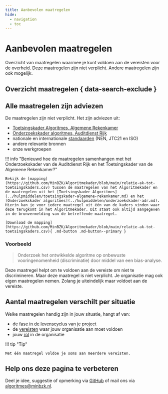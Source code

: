 ```yaml
---
title: Aanbevolen maatregelen
hide:
  - navigation
  - toc
---
```


# Aanbevolen maatregelen
Overzicht van maatregelen waarmee je kunt voldoen aan de vereisten voor de overheid. Deze maatregelen zijn niet verplicht. Andere maatregelen zijn ook mogelijk.

## Overzicht maatregelen { data-search-exclude }

<!-- list_maatregelen -->

## Alle maatregelen zijn adviezen
De maatregelen zijn niet verplicht. Het zijn adviezen uit:

- [Toetsingskader Algoritmes, Algemene Rekenkamer](../hulpmiddelen/toetsingskader-algemene-rekenkamer.md)
- [Onderzoekskader algoritmes, Auditdienst Rijk](../hulpmiddelen/onderzoekskader-adr.md)
- nationale en internationale [standaarden](../hulpmiddelen/standaarden.md) (NEN, JTC21 en ISO)
- andere relevante bronnen
- onze werkgroepen

!!! info "Benieuwd hoe de maatregelen samenhangen met het Onderzoekskader van de Auditdienst Rijk en het Toetsingskader van de Algemene Rekenkamer?"

    Bekijk de [mapping](https://github.com/MinBZK/Algoritmekader/blob/main/relatie-ak-tot-toetsingskaders.csv) tussen de maatregelen van het Algoritmekader en de maatregelen uit het [Toetsingskader Algoritmes](../hulpmiddelen/toetsingskader-algemene-rekenkamer.md) en het [Onderzoekskader algoritmes](../hulpmiddelen/onderzoekskader-adr.md). Hierin kan je voor iedere maatregel uit één van de kaders vinden waar deze terugkomt in het Algoritmekader. Dit staat ook altijd aangegeven in de bronvermelding van de betreffende maatregel. 

    [Download de mapping](https://github.com/MinBZK/Algoritmekader/blob/main/relatie-ak-tot-toetsingskaders.csv){ .md-button .md-button--primary }

### Voorbeeld
> Onderzoek het ontwikkelde algoritme op onbewuste vooringenomenheid (discriminatie) door middel van een bias-analyse.

Deze maatregel helpt om te voldoen aan de vereiste om niet te discrimineren. Maar deze maatregel is niet verplicht. Je organisatie mag ook eigen maatregelen nemen. Zolang je uiteindelijk maar voldoet aan de vereiste.
    
## Aantal maatregelen verschilt per situatie
Welke maatregelen handig zijn in jouw situatie, hangt af van:

- de [fase in de levenscyclus](../../levenscyclus/over-de-levenscyclus.md) van je project
- de [vereisten](../vereisten/index.md) waar jouw organisatie aan moet voldoen
- jouw [rol](../../rollen/index.md) in de organisatie

!!! tip "Tip"

    Met één maatregel voldoe je soms aan meerdere vereisten.

## Help ons deze pagina te verbeteren
Deel je idee, suggestie of opmerking via [GitHub](https://github.com/MinBZK/Algoritmekader/edit/main/docs/voldoen-aan-wetten-en-regels/maatregelen/index.md) of mail ons via [algoritmes@minbzk.nl](mailto:algoritmes@minbzk.nl).
